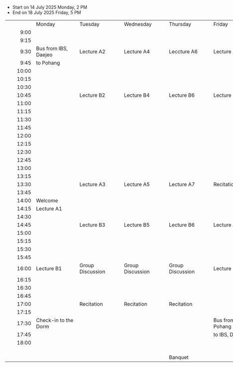 
- Start on 14 July 2025 Monday, 2 PM
- End on 18 July 2025 Friday, 5 PM

<table border=0 cellpadding=0 cellspacing=0 width=894 style='border-collapse:
 collapse;table-layout:fixed;width:670pt'>
 <col width=87 style='width:65pt'>
 <col width=144 span=5 style='mso-width-source:userset;mso-width-alt:4608;
 width:108pt'>
 <col class=xl67 width=87 style='width:65pt'>
 <tr height=21 style='height:16.0pt'>
  <td height=21 width=87 style='height:16.0pt;width:65pt'></td>
  <td width=144 style='width:108pt'>Monday</td>
  <td width=144 style='width:108pt'>Tuesday</td>
  <td width=144 style='width:108pt'>Wednesday</td>
  <td width=144 style='width:108pt'>Thursday</td>
  <td width=144 style='width:108pt'>Friday</td>
  <td class=xl67 width=87 style='width:65pt'></td>
 </tr>
 <tr height=21 style='height:16.0pt'>
  <td height=21 class=xl65 align=right style='height:16.0pt'>9:00</td>
  <td colspan=5 style='mso-ignore:colspan'></td>
  <td class=xl68>9:00</td>
 </tr>
 <tr height=23 style='height:17.0pt'>
  <td height=23 class=xl65 align=right style='height:17.0pt'>9:15</td>
  <td colspan=5 style='mso-ignore:colspan'></td>
  <td class=xl68>9:15</td>
 </tr>
 <tr height=21 style='height:16.0pt'>
  <td height=21 class=xl65 align=right style='height:16.0pt'>9:30</td>
  <td>Bus from IBS, Daejeo<span style='display:none'>n</span></td>
  <td class=xl72>Lecture A2</td>
  <td class=xl72 style='border-left:none'>Lecture A4</td>
  <td class=xl72 style='border-left:none'>Leccture A6</td>
  <td class=xl72 style='border-left:none'>Lecture A8</td>
  <td class=xl68>9:30</td>
 </tr>
 <tr height=21 style='height:16.0pt'>
  <td height=21 class=xl65 align=right style='height:16.0pt'>9:45</td>
  <td>to Pohang</td>
  <td class=xl70>&nbsp;</td>
  <td class=xl70 style='border-left:none'>&nbsp;</td>
  <td class=xl70 style='border-left:none'>&nbsp;</td>
  <td class=xl70 style='border-left:none'>&nbsp;</td>
  <td class=xl68>9:45</td>
 </tr>
 <tr height=21 style='height:16.0pt'>
  <td height=21 class=xl65 align=right style='height:16.0pt'>10:00</td>
  <td></td>
  <td class=xl70>&nbsp;</td>
  <td class=xl70 style='border-left:none'>&nbsp;</td>
  <td class=xl70 style='border-left:none'>&nbsp;</td>
  <td class=xl70 style='border-left:none'>&nbsp;</td>
  <td class=xl68>10:00</td>
 </tr>
 <tr height=23 style='height:17.0pt'>
  <td height=23 class=xl65 align=right style='height:17.0pt'>10:15</td>
  <td></td>
  <td class=xl71>&nbsp;</td>
  <td class=xl71 style='border-left:none'>&nbsp;</td>
  <td class=xl71 style='border-left:none'>&nbsp;</td>
  <td class=xl71 style='border-left:none'>&nbsp;</td>
  <td class=xl68>10:15</td>
 </tr>
 <tr height=23 style='height:17.0pt'>
  <td height=23 class=xl65 align=right style='height:17.0pt'>10:30</td>
  <td colspan=5 style='mso-ignore:colspan'></td>
  <td class=xl68>10:30</td>
 </tr>
 <tr height=21 style='height:16.0pt'>
  <td height=21 class=xl65 align=right style='height:16.0pt'>10:45</td>
  <td></td>
  <td class=xl73>Lecture B2</td>
  <td class=xl73 style='border-left:none'>Lecture B4</td>
  <td class=xl73 style='border-left:none'>Lecture B6</td>
  <td class=xl73 style='border-left:none'>Lecture B8</td>
  <td class=xl68>10:45</td>
 </tr>
 <tr height=21 style='height:16.0pt'>
  <td height=21 class=xl65 align=right style='height:16.0pt'>11:00</td>
  <td></td>
  <td class=xl74>&nbsp;</td>
  <td class=xl74 style='border-left:none'>&nbsp;</td>
  <td class=xl74 style='border-left:none'>&nbsp;</td>
  <td class=xl74 style='border-left:none'>&nbsp;</td>
  <td class=xl68>11:00</td>
 </tr>
 <tr height=21 style='height:16.0pt'>
  <td height=21 class=xl65 align=right style='height:16.0pt'>11:15</td>
  <td></td>
  <td class=xl74>&nbsp;</td>
  <td class=xl74 style='border-left:none'>&nbsp;</td>
  <td class=xl74 style='border-left:none'>&nbsp;</td>
  <td class=xl74 style='border-left:none'>&nbsp;</td>
  <td class=xl68>11:15</td>
 </tr>
 <tr height=23 style='height:17.0pt'>
  <td height=23 class=xl65 align=right style='height:17.0pt'>11:30</td>
  <td></td>
  <td class=xl77>&nbsp;</td>
  <td class=xl77 style='border-left:none'>&nbsp;</td>
  <td class=xl77 style='border-left:none'>&nbsp;</td>
  <td class=xl77 style='border-left:none'>&nbsp;</td>
  <td class=xl68>11:30</td>
 </tr>
 <tr height=21 style='height:16.0pt'>
  <td height=21 class=xl65 align=right style='height:16.0pt'>11:45</td>
  <td colspan=5 style='mso-ignore:colspan'></td>
  <td class=xl68>11:45</td>
 </tr>
 <tr height=21 style='height:16.0pt'>
  <td height=21 class=xl65 align=right style='height:16.0pt'>12:00</td>
  <td colspan=5 style='mso-ignore:colspan'></td>
  <td class=xl68>12:00</td>
 </tr>
 <tr height=21 style='height:16.0pt'>
  <td height=21 class=xl65 align=right style='height:16.0pt'>12:15</td>
  <td colspan=5 style='mso-ignore:colspan'></td>
  <td class=xl68>12:15</td>
 </tr>
 <tr height=21 style='height:16.0pt'>
  <td height=21 class=xl65 align=right style='height:16.0pt'>12:30</td>
  <td colspan=5 style='mso-ignore:colspan'></td>
  <td class=xl68>12:30</td>
 </tr>
 <tr height=21 style='height:16.0pt'>
  <td height=21 class=xl65 align=right style='height:16.0pt'>12:45</td>
  <td colspan=5 style='mso-ignore:colspan'></td>
  <td class=xl68>12:45</td>
 </tr>
 <tr height=21 style='height:16.0pt'>
  <td height=21 class=xl65 align=right style='height:16.0pt'>13:00</td>
  <td colspan=5 style='mso-ignore:colspan'></td>
  <td class=xl68>13:00</td>
 </tr>
 <tr height=23 style='height:17.0pt'>
  <td height=23 class=xl65 align=right style='height:17.0pt'>13:15</td>
  <td colspan=5 style='mso-ignore:colspan'></td>
  <td class=xl68>13:15</td>
 </tr>
 <tr height=21 style='height:16.0pt'>
  <td height=21 class=xl65 align=right style='height:16.0pt'>13:30</td>
  <td></td>
  <td class=xl72>Lecture A3</td>
  <td class=xl72 style='border-left:none'>Lecture A5</td>
  <td class=xl72 style='border-left:none'>Lecture A7</td>
  <td class=xl78 style='border-left:none'>Recitation</td>
  <td class=xl68>13:30</td>
 </tr>
 <tr height=23 style='height:17.0pt'>
  <td height=23 class=xl65 align=right style='height:17.0pt'>13:45</td>
  <td></td>
  <td class=xl70>&nbsp;</td>
  <td class=xl70 style='border-left:none'>&nbsp;</td>
  <td class=xl70 style='border-left:none'>&nbsp;</td>
  <td class=xl79 style='border-left:none'>&nbsp;</td>
  <td class=xl68>13:45</td>
 </tr>
 <tr height=23 style='height:17.0pt'>
  <td height=23 class=xl65 align=right style='height:17.0pt'>14:00</td>
  <td class=xl66>Welcome</td>
  <td class=xl70>&nbsp;</td>
  <td class=xl70 style='border-left:none'>&nbsp;</td>
  <td class=xl70 style='border-left:none'>&nbsp;</td>
  <td class=xl79 style='border-left:none'>&nbsp;</td>
  <td class=xl68>14:00</td>
 </tr>
 <tr height=23 style='height:17.0pt'>
  <td height=23 class=xl65 align=right style='height:17.0pt'>14:15</td>
  <td class=xl69 style='border-top:none'>Lecture A1</td>
  <td class=xl71>&nbsp;</td>
  <td class=xl71 style='border-left:none'>&nbsp;</td>
  <td class=xl71 style='border-left:none'>&nbsp;</td>
  <td class=xl80 style='border-left:none'>&nbsp;</td>
  <td class=xl68>14:15</td>
 </tr>
 <tr height=23 style='height:17.0pt'>
  <td height=23 class=xl65 align=right style='height:17.0pt'>14:30</td>
  <td class=xl70>&nbsp;</td>
  <td colspan=4 style='mso-ignore:colspan'></td>
  <td class=xl68>14:30</td>
 </tr>
 <tr height=21 style='height:16.0pt'>
  <td height=21 class=xl65 align=right style='height:16.0pt'>14:45</td>
  <td class=xl70>&nbsp;</td>
  <td class=xl73 style='border-left:none'>Lecture B3</td>
  <td class=xl73 style='border-left:none'>Lecture B5</td>
  <td class=xl73 style='border-left:none'>Lecture B6</td>
  <td class=xl72 style='border-left:none'>Lecture A9</td>
  <td class=xl68>14:45</td>
 </tr>
 <tr height=21 style='height:16.0pt'>
  <td height=21 class=xl65 align=right style='height:16.0pt'>15:00</td>
  <td class=xl70>&nbsp;</td>
  <td class=xl74 style='border-left:none'>&nbsp;</td>
  <td class=xl74 style='border-left:none'>&nbsp;</td>
  <td class=xl74 style='border-left:none'>&nbsp;</td>
  <td class=xl70 style='border-left:none'>&nbsp;</td>
  <td class=xl68>15:00</td>
 </tr>
 <tr height=21 style='height:16.0pt'>
  <td height=21 class=xl65 align=right style='height:16.0pt'>15:15</td>
  <td class=xl70>&nbsp;</td>
  <td class=xl74 style='border-left:none'>&nbsp;</td>
  <td class=xl74 style='border-left:none'>&nbsp;</td>
  <td class=xl74 style='border-left:none'>&nbsp;</td>
  <td class=xl70 style='border-left:none'>&nbsp;</td>
  <td class=xl68>15:15</td>
 </tr>
 <tr height=23 style='height:17.0pt'>
  <td height=23 class=xl65 align=right style='height:17.0pt'>15:30</td>
  <td class=xl71>&nbsp;</td>
  <td class=xl77 style='border-left:none'>&nbsp;</td>
  <td class=xl77 style='border-left:none'>&nbsp;</td>
  <td class=xl77 style='border-left:none'>&nbsp;</td>
  <td class=xl71 style='border-left:none'>&nbsp;</td>
  <td class=xl68>15:30</td>
 </tr>
 <tr height=23 style='height:17.0pt'>
  <td height=23 class=xl65 align=right style='height:17.0pt'>15:45</td>
  <td colspan=5 style='mso-ignore:colspan'></td>
  <td class=xl68>15:45</td>
 </tr>
 <tr height=21 style='height:16.0pt'>
  <td height=21 class=xl65 align=right style='height:16.0pt'>16:00</td>
  <td class=xl73>Lecture B1</td>
  <td>Group Discussion</td>
  <td>Group Discussion</td>
  <td>Group Discussion</td>
  <td class=xl73>Lecture B9</td>
  <td class=xl68>16:00</td>
 </tr>
 <tr height=21 style='height:16.0pt'>
  <td height=21 class=xl65 align=right style='height:16.0pt'>16:15</td>
  <td class=xl74>&nbsp;</td>
  <td colspan=3 style='mso-ignore:colspan'></td>
  <td class=xl74>&nbsp;</td>
  <td class=xl68>16:15</td>
 </tr>
 <tr height=21 style='height:16.0pt'>
  <td height=21 class=xl65 align=right style='height:16.0pt'>16:30</td>
  <td class=xl74>&nbsp;</td>
  <td colspan=3 style='mso-ignore:colspan'></td>
  <td class=xl74>&nbsp;</td>
  <td class=xl68>16:30</td>
 </tr>
 <tr height=23 style='height:17.0pt'>
  <td height=23 class=xl65 align=right style='height:17.0pt'>16:45</td>
  <td class=xl74>&nbsp;</td>
  <td colspan=3 style='mso-ignore:colspan'></td>
  <td class=xl77>&nbsp;</td>
  <td class=xl68>16:45</td>
 </tr>
 <tr height=21 style='height:16.0pt'>
  <td height=21 class=xl65 align=right style='height:16.0pt'>17:00</td>
  <td class=xl75>&nbsp;</td>
  <td class=xl78>Recitation</td>
  <td class=xl78 style='border-left:none'>Recitation</td>
  <td class=xl78 style='border-left:none'>Recitation</td>
  <td></td>
  <td class=xl68>17:00</td>
 </tr>
 <tr height=23 style='height:17.0pt'>
  <td height=23 class=xl65 align=right style='height:17.0pt'>17:15</td>
  <td class=xl76>&nbsp;</td>
  <td class=xl79>&nbsp;</td>
  <td class=xl79 style='border-left:none'>&nbsp;</td>
  <td class=xl79 style='border-left:none'>&nbsp;</td>
  <td></td>
  <td class=xl68>17:15</td>
 </tr>
 <tr height=21 style='height:16.0pt'>
  <td height=21 class=xl65 align=right style='height:16.0pt'>17:30</td>
  <td>Check-in to the Dorm</td>
  <td class=xl79>&nbsp;</td>
  <td class=xl79 style='border-left:none'>&nbsp;</td>
  <td class=xl79 style='border-left:none'>&nbsp;</td>
  <td>Bus from Pohang</td>
  <td class=xl68>17:30</td>
 </tr>
 <tr height=23 style='height:17.0pt'>
  <td height=23 class=xl65 align=right style='height:17.0pt'>17:45</td>
  <td></td>
  <td class=xl80>&nbsp;</td>
  <td class=xl80 style='border-left:none'>&nbsp;</td>
  <td class=xl80 style='border-left:none'>&nbsp;</td>
  <td>to IBS, Daejeon</td>
  <td class=xl68>17:45</td>
 </tr>
 <tr height=21 style='height:16.0pt'>
  <td height=21 class=xl65 align=right style='height:16.0pt'>18:00</td>
  <td colspan=5 style='mso-ignore:colspan'></td>
  <td class=xl68>18:00</td>
 </tr>
 <tr height=21 style='height:16.0pt'>
  <td height=21 colspan=6 style='height:16.0pt;mso-ignore:colspan'></td>
  <td class=xl67></td>
 </tr>
 <tr height=21 style='height:16.0pt'>
  <td height=21 colspan=4 style='height:16.0pt;mso-ignore:colspan'></td>
  <td>Banquet</td>
  <td></td>
  <td class=xl67></td>
 </tr>
 <tr height=0 style='display:none'>
  <td width=87 style='width:65pt'></td>
  <td width=144 style='width:108pt'></td>
  <td width=144 style='width:108pt'></td>
  <td width=144 style='width:108pt'></td>
  <td width=144 style='width:108pt'></td>
  <td width=144 style='width:108pt'></td>
  <td width=87 style='width:65pt'></td>
 </tr>
</table>